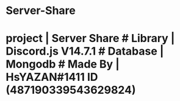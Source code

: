 # Server-Share
# project | Server Share # Library | Discord.js V14.7.1  # Database | Mongodb # Made By | HsYAZAN#1411 ID (487190339543629824)
